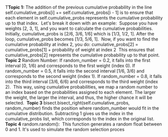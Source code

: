 T**Topic 1:**
The addition of the previous cumulative probability in the line self.cumulative_probs[i] += self.cumulative_probs[i - 1] is to ensure that each element in self.cumulative_probs represents the cumulative probability up to that index.
​
Let's break it down with an example:
​
Suppose you have weights [2, 3, 1], and you want to calculate the cumulative probabilities.
​
Initially, cumulative_probs is [2/6, 3/6, 1/6] which is [1/3, 1/2, 1].
After the loop, cumulative_probs becomes [1/3, 5/6, 1].
​
Now, if you want to find the cumulative probability at index 2, you do:
​
cumulative_probs[2] = cumulative_probs[1] + probability of weight at index 2
​
This ensures that cumulative_probs[2] represents the cumulative probability up to that point.
**Topic 2**
Random Number:
If random_number = 0.2, it falls into the first interval [0, 1/6) and corresponds to the first weight (index 0).
If random_number = 0.5, it falls into the second interval [1/6, 3/6) and corresponds to the second weight (index 1).
If random_number = 0.8, it falls into the third interval [3/6, 6/6) and corresponds to the third weight (index 2).
​
This way, using cumulative probabilities, we map a random number to an index based on the probabilities assigned to each element. The larger the weight, the larger the interval, and thus, the higher chance it will be selected.
​
**Topic 3**
bisect.bisect_right(self.cumulative_probs, random_number) finds the position where random_number would fit in the cumulative distribution.
Subtracting 1 gives us the index in the cumulative_probs list, which corresponds to the index in the original list.
**Topic 4**
random.random():
​
This function generates a random float between 0 and 1. It's used to simulate the random selection proces